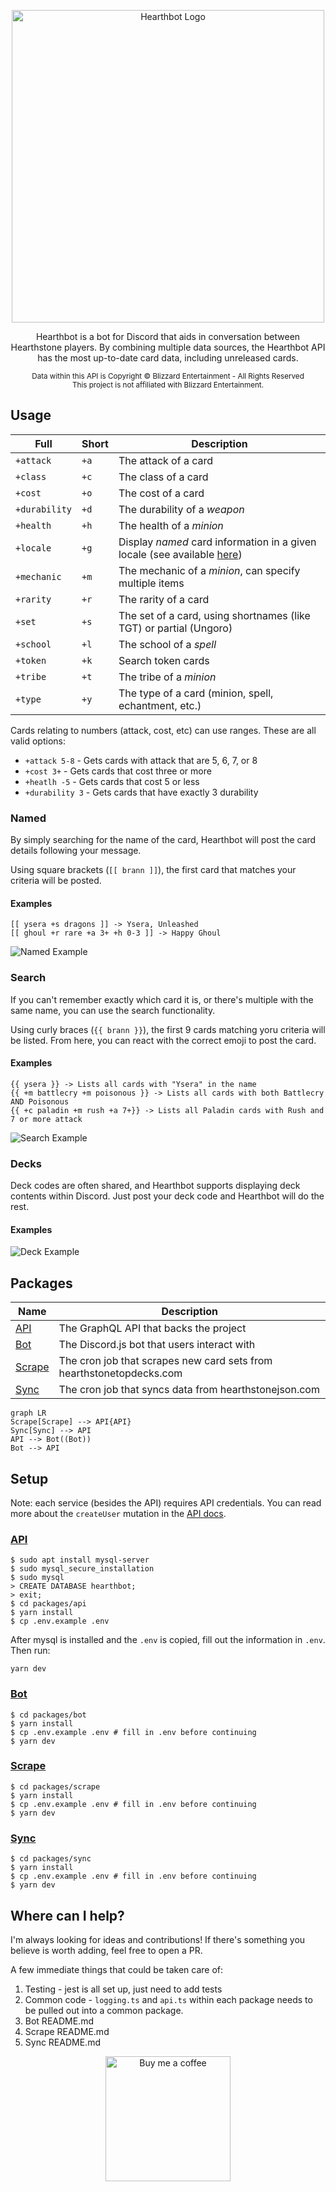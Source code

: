 <p align="center">
  <img alt="Hearthbot Logo" src="./images/git-logo.png" width="500" />
</p>

<p align="center">
  Hearthbot is a bot for Discord that aids in conversation between Hearthstone players. By combining multiple data sources, the Hearthbot API has the most up-to-date card data, including unreleased cards. 
</p>

<p align="center">
  <sub>
    Data within this API is Copyright © Blizzard Entertainment - All Rights Reserved<br/>
    This project is not affiliated with Blizzard Entertainment.
  </sub>
</p>

## Usage

| Full          | Short | Description |
|---------------|-------|-------------|
| `+attack`     | `+a` | The attack of a card |
| `+class`      | `+c` | The class of a card |
| `+cost`       | `+o` | The cost of a card |
| `+durability` | `+d` | The durability of a *weapon* |
| `+health`     | `+h` | The health of a *minion* |
| `+locale`     | `+g` | Display *named* card information in a given locale (see available [here](packages/sync/src/constants.ts#L4)) |
| `+mechanic`   | `+m` | The mechanic of a *minion*, can specify multiple items |
| `+rarity`     | `+r` | The rarity of a card |
| `+set`        | `+s` | The set of a card, using shortnames (like TGT) or partial (Ungoro) |
| `+school`     | `+l` | The school of a *spell* |
| `+token`      | `+k` | Search token cards |
| `+tribe`      | `+t` | The tribe of a *minion* |
| `+type`       | `+y` | The type of a card (minion, spell, echantment, etc.) |

Cards relating to numbers (attack, cost, etc) can use ranges. These are all valid options:
- `+attack 5-8` - Gets cards with attack that are 5, 6, 7, or 8
- `+cost 3+` - Gets cards that cost three or more
- `+heatlh -5` - Gets cards that cost 5 or less
- `+durability 3` - Gets cards that have exactly 3 durability

### Named

By simply searching for the name of the card, Hearthbot will post the card details following your message.

Using square brackets (`[[ brann ]]`), the first card that matches your criteria will be posted. 

#### Examples
```
[[ ysera +s dragons ]] -> Ysera, Unleashed
[[ ghoul +r rare +a 3+ +h 0-3 ]] -> Happy Ghoul
```

<img alt="Named Example" src="./images/example-named.png" />

### Search

If you can't remember exactly which card it is, or there's multiple with the same name, you can use the search functionality.

Using curly braces (`{{ brann }}`), the first 9 cards matching yoru criteria will be listed. From here, you can react with the correct emoji to post the card.

#### Examples

```
{{ ysera }} -> Lists all cards with "Ysera" in the name
{{ +m battlecry +m poisonous }} -> Lists all cards with both Battlecry AND Poisonous
{{ +c paladin +m rush +a 7+}} -> Lists all Paladin cards with Rush and 7 or more attack
```

<img alt="Search Example" src="./images/example-search.png" />

### Decks

Deck codes are often shared, and Hearthbot supports displaying deck contents within Discord. 
Just post your deck code and Hearthbot will do the rest.

#### Examples

<img alt="Deck Example" src="./images/example-deck.png" />

## Packages

| Name      | Description |
|----------------|-------|
| [API](/packages/api/)        | The GraphQL API that backs the project |
| [Bot](/packages/bot/)        | The Discord.js bot that users interact with |
| [Scrape](/packages/scrape/)  | The cron job that scrapes new card sets from hearthstonetopdecks.com |
| [Sync](/packages/sync/)      | The cron job that syncs data from hearthstonejson.com |

```mermaid
graph LR
Scrape[Scrape] --> API{API}
Sync[Sync] --> API
API --> Bot((Bot))
Bot --> API
```

## Setup
Note: each service (besides the API) requires API credentials. You can read more about the `createUser` mutation in the [API docs](/packages/api#user).

### [API](/packages/api/)
```
$ sudo apt install mysql-server
$ sudo mysql_secure_installation
$ sudo mysql
> CREATE DATABASE hearthbot;
> exit;
$ cd packages/api
$ yarn install
$ cp .env.example .env
```

After mysql is installed and the `.env` is copied, fill out the information in `.env`.
Then run:
```
yarn dev
```

### [Bot](/packages/bot/)

```
$ cd packages/bot
$ yarn install
$ cp .env.example .env # fill in .env before continuing
$ yarn dev
```

### [Scrape](/packages/scrape/)

```
$ cd packages/scrape
$ yarn install
$ cp .env.example .env # fill in .env before continuing
$ yarn dev
```

### [Sync](/packages/sync/)

```
$ cd packages/sync
$ yarn install
$ cp .env.example .env # fill in .env before continuing
$ yarn dev
```

## Where can I help?

I'm always looking for ideas and contributions! If there's something you believe is worth adding, feel free to open a PR.

A few immediate things that could be taken care of:

1. Testing - jest is all set up, just need to add tests
2. Common code - `logging.ts` and `api.ts` within each package needs to be pulled out into a common package.
3. Bot README.md
4. Scrape README.md
5. Sync README.md

<p align="center">
  <a href="https://www.buymeacoffee.com/hydroto">
    <img alt="Buy me a coffee" src="https://cdn.buymeacoffee.com/buttons/v2/arial-yellow.png" width="200">
  </a>
</p>